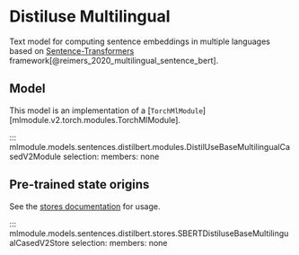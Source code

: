 # Distiluse Multilingual

Text model for computing sentence embeddings in multiple languages based on [Sentence-Transformers](https://www.sbert.net/examples/training/multilingual/README.html) framework[@reimers_2020_multilingual_sentence_bert].

## Model

This model is an implementation of a [`TorchMlModule`][mlmodule.v2.torch.modules.TorchMlModule].

::: mlmodule.models.sentences.distilbert.modules.DistilUseBaseMultilingualCasedV2Module
    selection:
        members: none


## Pre-trained state origins

See the [stores documentation](../references/stores.md) for usage.

::: mlmodule.models.sentences.distilbert.stores.SBERTDistiluseBaseMultilingualCasedV2Store
    selection:
        members: none
